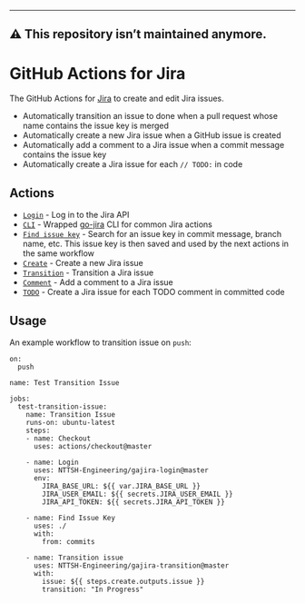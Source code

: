 ---------
⚠️ This repository isn’t maintained anymore.
---------

# GitHub Actions for Jira

The GitHub Actions for [Jira](https://www.atlassian.com/software/jira) to create and edit Jira issues.

- Automatically transition an issue to done when a pull request whose name contains the issue key is merged
- Automatically create a new Jira issue when a GitHub issue is created
- Automatically add a comment to a Jira issue when a commit message contains the issue key
- Automatically create a Jira issue for each `// TODO:` in code

## Actions

- [`Login`](https://github.com/NTTSH-Engineering/gajira-login) - Log in to the Jira API
- [`CLI`](https://github.com/NTTSH-Engineering/setup-jira) - Wrapped [go-jira](https://github.com/Netflix-Skunkworks/go-jira) CLI for common Jira actions
- [`Find issue key`](https://github.com/NTTSH-Engineering/jira-find-issue-key) - Search for an issue key in commit message, branch name, etc. This issue key is then saved and used by the next actions in the same workflow
- [`Create`](https://github.com/NTTSH-Engineering/jira-create-issue) - Create a new Jira issue
- [`Transition`](https://github.com/NTTSH-Engineering/jira-issue-transition) - Transition a Jira issue
- [`Comment`](https://github.com/NTTSH-Engineering/jira-add-comment) - Add a comment to a Jira issue
- [`TODO`](https://github.com/NTTSH-Engineering/jira-issue-from-todo) - Create a Jira issue for each TODO comment in committed code

## Usage
An example workflow to transition issue on `push`:

```
on:
  push

name: Test Transition Issue

jobs:
  test-transition-issue:
    name: Transition Issue
    runs-on: ubuntu-latest
    steps:
    - name: Checkout
      uses: actions/checkout@master

    - name: Login
      uses: NTTSH-Engineering/gajira-login@master
      env:
        JIRA_BASE_URL: ${{ var.JIRA_BASE_URL }}
        JIRA_USER_EMAIL: ${{ secrets.JIRA_USER_EMAIL }}
        JIRA_API_TOKEN: ${{ secrets.JIRA_API_TOKEN }}

    - name: Find Issue Key
      uses: ./
      with:
        from: commits

    - name: Transition issue
      uses: NTTSH-Engineering/gajira-transition@master
      with:
        issue: ${{ steps.create.outputs.issue }}
        transition: "In Progress"
```

